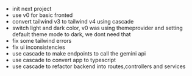 - init next project
- use v0 for basic fronted
- convert tailwind v3 to tailwind v4 using cascade
- switch light and dark color, v0 was using themeprovider and setting default theme mode to dark, we dont need that
- fix some tailwind errors
- fix ui inconsistencies
- use cascade to make endpoints to call the gemini api
- use cascade to convert app to typescript
- use cascade to refactor backend into routes,controllers and services
